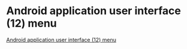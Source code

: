 # Android application user interface (12) menu
[Android application user interface (12) menu](https://aiwithcloud.com/2022/09/15/android_application_user_interface_12_menu/)
